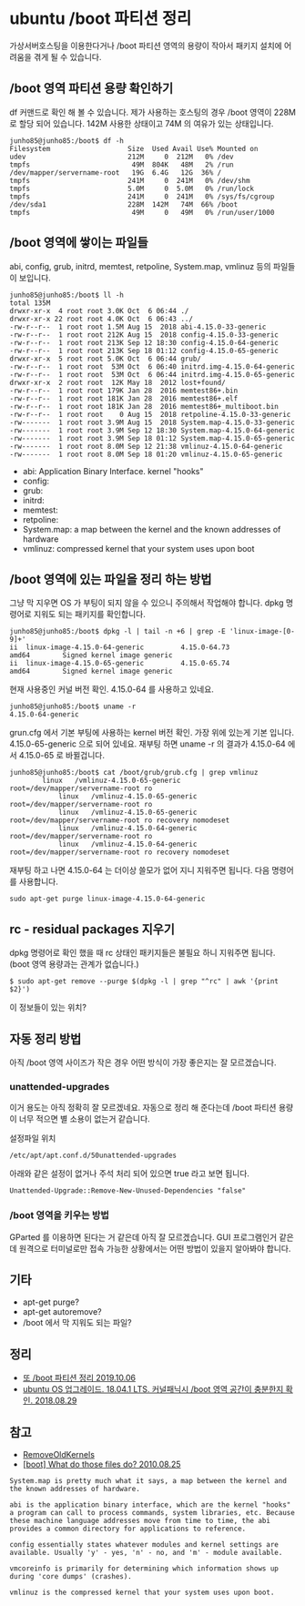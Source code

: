 # ubuntu /boot 파티션 정리
가상서버호스팅을 이용한다거나 /boot 파티션 영역의 용량이 작아서 패키지 설치에 어려움을 겪게 될 수 있습니다.

## /boot 영역 파티션 용량 확인하기
df 커맨드로 확인 해 볼 수 있습니다. 제가 사용하는 호스팅의 경우 /boot 영역이 228M 로 할당 되어 있습니다. 142M 사용한 상태이고 74M 의 여유가 있는 상태입니다.
```
junho85@junho85:/boot$ df -h
Filesystem                   Size  Used Avail Use% Mounted on
udev                         212M     0  212M   0% /dev
tmpfs                         49M  804K   48M   2% /run
/dev/mapper/servername-root   19G  6.4G   12G  36% /
tmpfs                        241M     0  241M   0% /dev/shm
tmpfs                        5.0M     0  5.0M   0% /run/lock
tmpfs                        241M     0  241M   0% /sys/fs/cgroup
/dev/sda1                    228M  142M   74M  66% /boot
tmpfs                         49M     0   49M   0% /run/user/1000
```


## /boot 영역에 쌓이는 파일들
abi, config, grub, initrd, memtest, retpoline, System.map, vmlinuz 등의 파일들이 보입니다.
```
junho85@junho85:/boot$ ll -h
total 135M
drwxr-xr-x  4 root root 3.0K Oct  6 06:44 ./
drwxr-xr-x 22 root root 4.0K Oct  6 06:43 ../
-rw-r--r--  1 root root 1.5M Aug 15  2018 abi-4.15.0-33-generic
-rw-r--r--  1 root root 212K Aug 15  2018 config-4.15.0-33-generic
-rw-r--r--  1 root root 213K Sep 12 18:30 config-4.15.0-64-generic
-rw-r--r--  1 root root 213K Sep 18 01:12 config-4.15.0-65-generic
drwxr-xr-x  5 root root 5.0K Oct  6 06:44 grub/
-rw-r--r--  1 root root  53M Oct  6 06:40 initrd.img-4.15.0-64-generic
-rw-r--r--  1 root root  53M Oct  6 06:44 initrd.img-4.15.0-65-generic
drwxr-xr-x  2 root root  12K May 18  2012 lost+found/
-rw-r--r--  1 root root 179K Jan 28  2016 memtest86+.bin
-rw-r--r--  1 root root 181K Jan 28  2016 memtest86+.elf
-rw-r--r--  1 root root 181K Jan 28  2016 memtest86+_multiboot.bin
-rw-r--r--  1 root root    0 Aug 15  2018 retpoline-4.15.0-33-generic
-rw-------  1 root root 3.9M Aug 15  2018 System.map-4.15.0-33-generic
-rw-------  1 root root 3.9M Sep 12 18:30 System.map-4.15.0-64-generic
-rw-------  1 root root 3.9M Sep 18 01:12 System.map-4.15.0-65-generic
-rw-------  1 root root 8.0M Sep 12 21:38 vmlinuz-4.15.0-64-generic
-rw-------  1 root root 8.0M Sep 18 01:20 vmlinuz-4.15.0-65-generic
```
* abi: Application Binary Interface. kernel "hooks"
* config: 
* grub:
* initrd: 
* memtest: 
* retpoline: 
* System.map: a map between the kernel and the known addresses of hardware
* vmlinuz: compressed kernel that your system uses upon boot

## /boot 영역에 있는 파일을 정리 하는 방법
그냥 막 지우면 OS 가 부팅이 되지 않을 수 있으니 주의해서 작업해야 합니다. dpkg 명령어로 지워도 되는 패키지를 확인합니다.
```
junho85@junho85:/boot$ dpkg -l | tail -n +6 | grep -E 'linux-image-[0-9]+'
ii  linux-image-4.15.0-64-generic         4.15.0-64.73                      amd64        Signed kernel image generic
ii  linux-image-4.15.0-65-generic         4.15.0-65.74                      amd64        Signed kernel image generic
```

현재 사용중인 커널 버전 확인. 4.15.0-64 를 사용하고 있네요.
```
junho85@junho85:/boot$ uname -r
4.15.0-64-generic
```

grun.cfg 에서 기본 부팅에 사용하는 kernel 버전 확인. 가장 위에 있는게 기본 입니다. 4.15.0-65-generic 으로 되어 있네요. 재부팅 하면 uname -r 의 결과가 4.15.0-64 에서 4.15.0-65 로 바뀔겁니다.
```
junho85@junho85:/boot$ cat /boot/grub/grub.cfg | grep vmlinuz
        linux	/vmlinuz-4.15.0-65-generic root=/dev/mapper/servername-root ro
	        linux	/vmlinuz-4.15.0-65-generic root=/dev/mapper/servername-root ro
	        linux	/vmlinuz-4.15.0-65-generic root=/dev/mapper/servername-root ro recovery nomodeset
	        linux	/vmlinuz-4.15.0-64-generic root=/dev/mapper/servername-root ro
	        linux	/vmlinuz-4.15.0-64-generic root=/dev/mapper/servername-root ro recovery nomodeset
```

재부팅 하고 나면 4.15.0-64 는 더이상 쓸모가 없어 지니 지워주면 됩니다. 다음 명령어를 사용합니다.
```
sudo apt-get purge linux-image-4.15.0-64-generic
```

## rc - residual packages 지우기
dpkg 명령어로 확인 했을 때 rc 상태인 패키지들은 불필요 하니 지워주면 됩니다. (boot 영역 용량과는 관계가 없습니다.)
```
$ sudo apt-get remove --purge $(dpkg -l | grep "^rc" | awk '{print $2}')
```

이 정보들이 있는 위치?

## 자동 정리 방법
아직 /boot 영역 사이즈가 작은 경우 어떤 방식이 가장 좋은지는 잘 모르겠습니다.


### unattended-upgrades
이거 용도는 아직 정확히 잘 모르겠네요. 자동으로 정리 해 준다는데 /boot 파티션 용량이 너무 적으면 별 소용이 없는거 같습니다.

설정파일 위치
```
/etc/apt/apt.conf.d/50unattended-upgrades
```

아래와 같은 설정이 없거나 주석 처리 되어 있으면 true 라고 보면 됩니다.
```
Unattended-Upgrade::Remove-New-Unused-Dependencies "false"
```

### /boot 영역을 키우는 방법
GParted 를 이용하면 된다는 거 같은데 아직 잘 모르겠습니다. GUI 프로그램인거 같은데 원격으로 터미널로만 접속 가능한 상황에서는 어떤 방법이 있을지 알아봐야 합니다.


## 기타
* apt-get purge?
* apt-get autoremove?
* /boot 에서 막 지워도 되는 파일?

## 정리
* [또 /boot 파티션 정리 2019.10.06](https://junho85.pe.kr/1444)
* [ubuntu OS 업그레이드. 18.04.1 LTS. 커널패닉시 /boot 영역 공간이 충분한지 확인. 2018.08.29](https://junho85.pe.kr/1057)

## 참고
* [RemoveOldKernels](https://help.ubuntu.com/community/RemoveOldKernels)
* [[boot] What do those files do? 2010.08.25](https://www.linuxquestions.org/questions/linux-newbie-8/%5Bboot%5D-what-do-those-files-do-828407/)
```
System.map is pretty much what it says, a map between the kernel and the known addresses of hardware.

abi is the application binary interface, which are the kernel "hooks" a program can call to process commands, system libraries, etc. Because these machine language addresses move from time to time, the abi provides a common directory for applications to reference.

config essentially states whatever modules and kernel settings are available. Usually 'y' - yes, 'n' - no, and 'm' - module available.

vmcoreinfo is primarily for determining which information shows up during 'core dumps' (crashes).

vmlinuz is the compressed kernel that your system uses upon boot.
```
